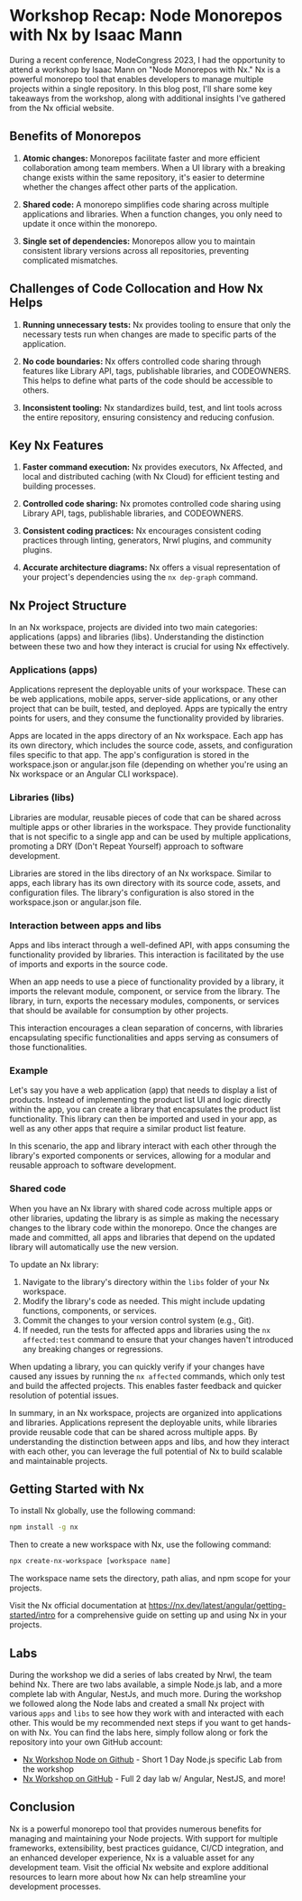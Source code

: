 # Workshop Recap: Node Monorepos with Nx by Isaac Mann

During a recent conference, NodeCongress 2023, I had the opportunity to attend a workshop by Isaac Mann on "Node Monorepos with Nx." Nx is a powerful monorepo tool that enables developers to manage multiple projects within a single repository. In this blog post, I'll share some key takeaways from the workshop, along with additional insights I've gathered from the Nx official website.

## Benefits of Monorepos

1. **Atomic changes:** Monorepos facilitate faster and more efficient collaboration among team members. When a UI library with a breaking change exists within the same repository, it's easier to determine whether the changes affect other parts of the application.

2. **Shared code:** A monorepo simplifies code sharing across multiple applications and libraries. When a function changes, you only need to update it once within the monorepo.

3. **Single set of dependencies:** Monorepos allow you to maintain consistent library versions across all repositories, preventing complicated mismatches.

## Challenges of Code Collocation and How Nx Helps

1. **Running unnecessary tests:** Nx provides tooling to ensure that only the necessary tests run when changes are made to specific parts of the application.

2. **No code boundaries:** Nx offers controlled code sharing through features like Library API, tags, publishable libraries, and CODEOWNERS. This helps to define what parts of the code should be accessible to others.

3. **Inconsistent tooling:** Nx standardizes build, test, and lint tools across the entire repository, ensuring consistency and reducing confusion.

## Key Nx Features

1. **Faster command execution:** Nx provides executors, Nx Affected, and local and distributed caching (with Nx Cloud) for efficient testing and building processes.

2. **Controlled code sharing:** Nx promotes controlled code sharing using Library API, tags, publishable libraries, and CODEOWNERS.

3. **Consistent coding practices:** Nx encourages consistent coding practices through linting, generators, Nrwl plugins, and community plugins.

4. **Accurate architecture diagrams:** Nx offers a visual representation of your project's dependencies using the `nx dep-graph` command.

## Nx Project Structure

In an Nx workspace, projects are divided into two main categories: applications (apps) and libraries (libs). Understanding the distinction between these two and how they interact is crucial for using Nx effectively.

### Applications (apps)

Applications represent the deployable units of your workspace. These can be web applications, mobile apps, server-side applications, or any other project that can be built, tested, and deployed. Apps are typically the entry points for users, and they consume the functionality provided by libraries.

Apps are located in the apps directory of an Nx workspace. Each app has its own directory, which includes the source code, assets, and configuration files specific to that app. The app's configuration is stored in the workspace.json or angular.json file (depending on whether you're using an Nx workspace or an Angular CLI workspace).

### Libraries (libs)

Libraries are modular, reusable pieces of code that can be shared across multiple apps or other libraries in the workspace. They provide functionality that is not specific to a single app and can be used by multiple applications, promoting a DRY (Don't Repeat Yourself) approach to software development.

Libraries are stored in the libs directory of an Nx workspace. Similar to apps, each library has its own directory with its source code, assets, and configuration files. The library's configuration is also stored in the workspace.json or angular.json file.

### Interaction between apps and libs

Apps and libs interact through a well-defined API, with apps consuming the functionality provided by libraries. This interaction is facilitated by the use of imports and exports in the source code.

When an app needs to use a piece of functionality provided by a library, it imports the relevant module, component, or service from the library. The library, in turn, exports the necessary modules, components, or services that should be available for consumption by other projects.

This interaction encourages a clean separation of concerns, with libraries encapsulating specific functionalities and apps serving as consumers of those functionalities.

### Example

Let's say you have a web application (app) that needs to display a list of products. Instead of implementing the product list UI and logic directly within the app, you can create a library that encapsulates the product list functionality. This library can then be imported and used in your app, as well as any other apps that require a similar product list feature.

In this scenario, the app and library interact with each other through the library's exported components or services, allowing for a modular and reusable approach to software development.

### Shared code

When you have an Nx library with shared code across multiple apps or other libraries, updating the library is as simple as making the necessary changes to the library code within the monorepo. Once the changes are made and committed, all apps and libraries that depend on the updated library will automatically use the new version.

To update an Nx library:

1. Navigate to the library's directory within the `libs` folder of your Nx workspace.
2. Modify the library's code as needed. This might include updating functions, components, or services.
3. Commit the changes to your version control system (e.g., Git).
4. If needed, run the tests for affected apps and libraries using the `nx affected:test` command to ensure that your changes haven't introduced any breaking changes or regressions.

When updating a library, you can quickly verify if your changes have caused any issues by running the `nx affected` commands, which only test and build the affected projects. This enables faster feedback and quicker resolution of potential issues.

In summary, in an Nx workspace, projects are organized into applications and libraries. Applications represent the deployable units, while libraries provide reusable code that can be shared across multiple apps. By understanding the distinction between apps and libs, and how they interact with each other, you can leverage the full potential of Nx to build scalable and maintainable projects.

## Getting Started with Nx

To install Nx globally, use the following command:

```bash
npm install -g nx
```

Then to create a new workspace with Nx, use the following command:

```bash
npx create-nx-workspace [workspace name]
```

The workspace name sets the directory, path alias, and npm scope for your projects.

Visit the Nx official documentation at https://nx.dev/latest/angular/getting-started/intro for a comprehensive guide on setting up and using Nx in your projects.

## Labs

During the workshop we did a series of labs created by Nrwl, the team behind Nx. There are two labs available, a simple Node.js lab, and a more complete lab with Angular, NestJs, and much more. During the workshop we followed along the Node labs and created a small Nx project with various `apps` and `libs` to see how they work with and interacted with each other. This would be my recommended next steps if you want to get hands-on with Nx. You can find the labs here, simply follow along or fork the repository into your own GitHub account:

- [Nx Workshop Node on Github](https://github.com/glossopm/nx-workshop-node) - Short 1 Day Node.js specific Lab from the workshop
- [Nx Workshop on GitHub](https://github.com/nrwl/nx-workshop) - Full 2 day lab w/ Angular, NestJS, and more!

## Conclusion

Nx is a powerful monorepo tool that provides numerous benefits for managing and maintaining your Node projects. With support for multiple frameworks, extensibility, best practices guidance, CI/CD integration, and an enhanced developer experience, Nx is a valuable asset for any development team. Visit the official Nx website and explore additional resources to learn more about how Nx can help streamline your development processes.
